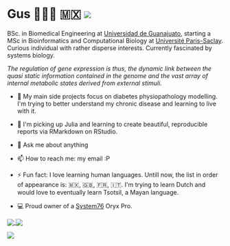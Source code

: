 

# Gus 👨🏻‍💻 🇲🇽  ![](https://enqg5nb3906uo6j.m.pipedream.net)

BSc. in Biomedical Engineering at [Universidad de Guanajuato](https://www.ugto.mx/), starting a MSc in Bioinformatics and Computational Biology at  [Université Paris-Saclay](https://www.universite-paris-saclay.fr/en). Curious individual with rather disperse interests. 
Currently fascinated by systems biology.

_The regulation of gene expression is thus, the dynamic link between the quasi static information contained
in the genome and the vast array of internal metabolic states derived from external stimuli._

- 🔭 My main side projects focus on diabetes physiopathology modelling. I'm trying to better understand my chronic disease and learning to live with it.

- 🌱 I'm picking up Julia and learning to create beautiful, reproducible reports via RMarkdown on RStudio.

- 💬 Ask me about anything 

- 📫 How to reach me: my email :P

- ⚡ Fun fact: I love learning human languages. Untill now, the list in order of appearance is: 🇲🇽, :uk:, :fr:, :it:. I'm trying to learn Dutch and would love to eventually learn Tsotsil, a Mayan language.

- :computer: Proud owner of a [System76](https://system76.com/) Oryx Pro.


<!--
**gmagannaDevelop/gmagannaDevelop** is a ✨ _special_ ✨ repository because its `README.md` (this file) appears on your GitHub profile.
œæ œæ œæ
Here are some ideas to get you started:

- 🔭 I’m currently working on ...
- 🌱 I’m currently learning ...
- 👯 I’m looking to collaborate on ...
- 🤔 I’m looking for help with ...
- 💬 Ask me about ...
- 📫 How to reach me: ...
- 😄 Pronouns: ...
- ⚡ Fun fact: ...
-->




<a href="#">
  <img align="center" src="https://github-readme-streak-stats.herokuapp.com/?user=gmagannaDevelop&theme=dark"/>
</a>
<a href="#">
  <img align="center" src="https://github-readme-stats.vercel.app/api?username=gmagannaDevelop&theme=dark&show_icons=true&count_private=true&hide_border=true" />
</a>
<p>
  <img align="center" src="https://github-readme-stats.vercel.app/api/top-langs/?username=gmagannaDevelop&theme=dark&show_icons=true&count_private=true&hide_border=true&langs_count=10&hide=html&layout=compact&exclude_repo=msa-mod,cowsay-files,gmagannaDevelop.github.io" />
</p>


